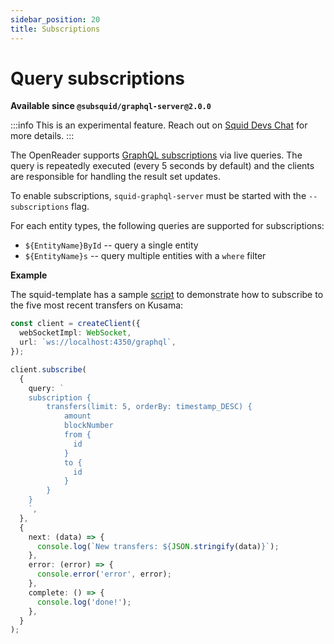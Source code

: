 ```yaml
---
sidebar_position: 20
title: Subscriptions
---
```


# Query subscriptions

**Available since `@subsquid/graphql-server@2.0.0`**

:::info
This is an experimental feature. Reach out on [Squid Devs Chat](https://t.me/HydraDevs) for more details.
:::

The OpenReader supports [GraphQL subscriptions](https://www.apollographql.com/docs/react/data/subscriptions/) via live queries. The query is repeatedly executed (every 5 seconds by default) and the clients are responsible for handling the result set updates. 

To enable subscriptions, `squid-graphql-server` must be started with the `--subscriptions` flag. 

For each entity types, the following queries are supported for subscriptions:
- `${EntityName}ById` -- query a single entity
- `${EntityName}s` -- query multiple entities with a `where` filter

**Example** 

The squid-template has a sample [script](https://github.com/subsquid/squid-template/blob/main/scripts/sub-client.js) to demonstrate how to subscribe to the five most recent transfers on Kusama:

```typescript
const client = createClient({
  webSocketImpl: WebSocket,
  url: `ws://localhost:4350/graphql`,
});

client.subscribe(
  {
    query: `
    subscription {
        transfers(limit: 5, orderBy: timestamp_DESC) {
            amount
            blockNumber
            from {
              id
            }
            to {
              id
            }
        }
    }  
    `,
  },
  {
    next: (data) => {
      console.log(`New transfers: ${JSON.stringify(data)}`);
    },
    error: (error) => {
      console.error('error', error);
    },
    complete: () => {
      console.log('done!');
    },
  }
);
```
